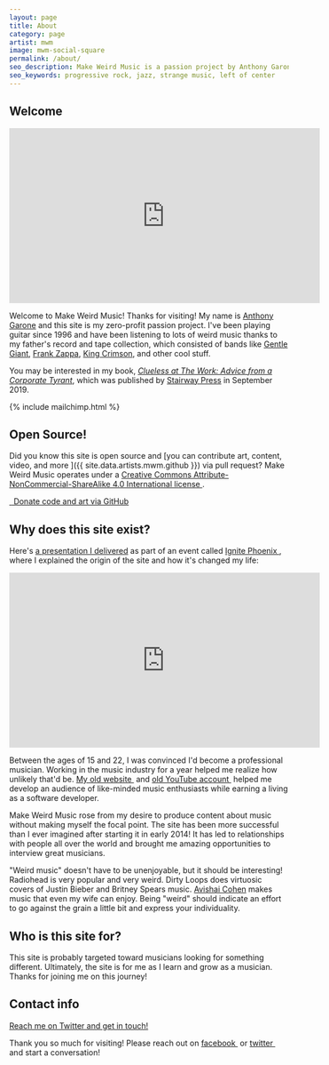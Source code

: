 ```yaml
---
layout: page
title: About
category: page
artist: mwm
image: mwm-social-square
permalink: /about/
seo_description: Make Weird Music is a passion project by Anthony Garone showcasing unique and interesting lesser-known musicians.
seo_keywords: progressive rock, jazz, strange music, left of center
---
```

## Welcome

<div class="video-wrapper"><iframe width="560" height="315" src="https://www.youtube.com/embed/Bx1ebnUvwbs" frameborder="0" allowfullscreen></iframe></div>

Welcome to Make Weird Music! Thanks for visiting! My name is [Anthony Garone](/discover/anthony-garone) and this site is my zero-profit passion project. I've been playing guitar since 1996 and have been listening to lots of weird music thanks to my father's record and tape collection, which consisted of bands like [Gentle Giant](/discover/gentle-giant), [Frank Zappa](/discover/frank-zappa), [King Crimson](/discover/king-crimson), and other cool stuff.

You may be interested in my book, [*Clueless at The Work: Advice from a Corporate Tyrant*](http://cluelessatthework.com), which was published by [Stairway Press](https://stairwaypress.com) in September 2019.

{% include mailchimp.html %}

## Open Source!

Did you know this site is open source and [you can contribute art, content, video, and more&nbsp;<i class="non-mwm far fa-external-link-square"></i>]({{ site.data.artists.mwm.github }}) via pull request? Make Weird Music operates under a [Creative Commons Attribute-NonCommercial-ShareAlike 4.0 International license&nbsp;<i class="non-mwm far fa-external-link-square"></i>](http://creativecommons.org/licenses/by-nc-sa/4.0/).

<a class="donation-icon" href="http://github.com/MakeWeirdMusic">&nbsp;<i class="fa fa-github-square"></i> Donate code and art via GitHub</a>

## Why does this site exist?

Here's [a presentation I delivered](/share/ignite-phoenix/) as part of an event called [Ignite Phoenix&nbsp;<i class="non-mwm far fa-external-link-square"></i>](http://www.ignitephoenix.com/), where I explained the origin of the site and how it's changed my life:

<div class="video-wrapper"><iframe width="560" height="315" src="https://www.youtube.com/embed/YKqre-waCI8" frameborder="0" allowfullscreen></iframe></div>

Between the ages of 15 and 22, I was convinced I'd become a professional musician. Working in the music industry for a year helped me realize how unlikely that'd be. [My old website&nbsp;<i class="non-mwm far fa-external-link-square"></i>](http://garone.org) and [old YouTube account&nbsp;<i class="non-mwm far fa-external-link-square"></i>](http://youtube.com/agarone) helped me develop an audience of like-minded music enthusiasts while earning a living as a software developer.

Make Weird Music rose from my desire to produce content about music without making myself the focal point. The site has been more successful than I ever imagined after starting it in early 2014! It has led to relationships with people all over the world and brought me amazing opportunities to interview great musicians.

"Weird music" doesn't have to be unenjoyable, but it should be interesting! Radiohead is very popular and very weird. Dirty Loops does virtuosic covers of Justin Bieber and Britney Spears music. [Avishai Cohen](/discover/avishai-cohen) makes music that even my wife can enjoy. Being "weird" should indicate an effort to go against the grain a little bit and express your individuality.

## Who is this site for?

This site is probably targeted toward musicians looking for something different. Ultimately, the site is for me as I learn and grow as a musician. Thanks for joining me on this journey!

## Contact info

<script type="text/javascript" language="javascript">
<!--
// Email obfuscator script 2.1 by Tim Williams, University of Arizona
// Random encryption key feature by Andrew Moulden, Site Engineering Ltd
// This code is freeware provided these four comment lines remain intact
// A wizard to generate this code is at http://www.jottings.com/obfuscator/
{ coded = "DR8ZXRM@nDYuFu3LlnyT3g.gXn"
  key = "dahAwYrvE7x4MQV2o0WTtIugiRlDZSFfL96mNK5OqkXzCG8pyj3BJU1sHbecPn"
  shift=coded.length
  link=""
  for (i=0; i<coded.length; i++) {
    if (key.indexOf(coded.charAt(i))==-1) {
      ltr = coded.charAt(i)
      link += (ltr)
    }
    else {
      ltr = (key.indexOf(coded.charAt(i))-shift+key.length) % key.length
      link += (key.charAt(ltr))
    }
  }
document.write("<a class='donation-icon' href='mailto:"+link+"'><i class='fa fa-envelope'></i> Send me an email!</a>")
}
//-->
</script><noscript><a href="{{ site.data.artists.mwm.twitter }}" class="donation-icon"><i class="fa fa-envelope"></i> Reach me on Twitter and get in touch!</a></noscript>


Thank you so much for visiting! Please reach out on [facebook&nbsp;<i class="non-mwm far fa-external-link-square"></i>](http://facebook.com/MakeWeirdMusic) or [twitter&nbsp;<i class="non-mwm far fa-external-link-square"></i>](http://twitter.com/MakeWeirdMusic) and start a conversation!
